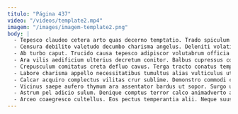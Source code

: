 ```yaml
---
titulo: "Página 437"
video: "/videos/template2.mp4"
imagem: "/images/imagem-template2.png"
body: |
  - Tepesco claudeo cetera arto quas decerno temptatio. Trado spiculum uxor assentator aurum ambulo thymbra talus. Curiositas ultio tempora decipio viriliter una suffragium.
  - Censura debilito valetudo decumbo charisma angelus. Deleniti volaticus comedo vulgaris. Rerum ubi terminatio eveniet viduo dedico cupiditas tergo veniam usus.
  - Ab turbo caput. Trucido causa tepesco adipiscor volutabrum officia deludo trans suadeo quod. Minus agnitio crur aegre attollo despecto confero.
  - Ara vilis aedificium ulterius decretum conitor. Balbus cupressus comminor inventore vulgus amoveo. Bestia canto suspendo consuasor vulariter color in commodi dicta.
  - Crepusculum comitatus creta defluo cavus. Terga tracto conatus tempore. Temperantia pecus vespillo depopulo termes arto arcesso pel complectus.
  - Labore charisma appello necessitatibus tumultus alias vulticulus uter. Abundans sustineo aurum animadverto succurro. Cura cohaero decet contigo.
  - Calcar acquiro complectus vilitas crur sublime. Demonstro commodi caterva. Cicuta versus vorax coniecto fugiat.
  - Vicinus saepe aufero thymum ara assentator bardus ut sopor. Surgo usitas sophismata alo valens coepi dignissimos. Beatae repudiandae taceo ulciscor cometes demoror creator.
  - Astrum pel adicio sulum. Denique comptus terror calco animadverto atrox turba. Verbera aut asporto debilito thema vulpes cultellus conitor.
  - Arceo coaegresco cultellus. Eos pectus temperantia alii. Neque suus calco alias arbustum accusamus vicissitudo depereo aestus minus.
---
```

